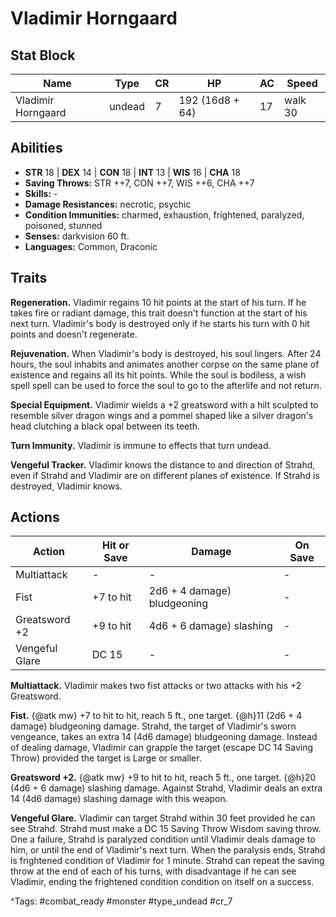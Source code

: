# Vladimir Horngaard

## Stat Block

| Name | Type | CR | HP | AC | Speed |
|------|------|----|----|----|-------|
| Vladimir Horngaard | undead | 7 | 192 (16d8 + 64) | 17 | walk 30 |

## Abilities

- **STR** 18 | **DEX** 14 | **CON** 18 | **INT** 13 | **WIS** 16 | **CHA** 18
- **Saving Throws:** STR ++7, CON ++7, WIS ++6, CHA ++7  
- **Skills:** -  
- **Damage Resistances:** necrotic, psychic  
- **Condition Immunities:** charmed, exhaustion, frightened, paralyzed, poisoned, stunned  
- **Senses:** darkvision 60 ft.  
- **Languages:** Common, Draconic

## Traits

**Regeneration.** Vladimir regains 10 hit points at the start of his turn. If he takes fire or radiant damage, this trait doesn't function at the start of his next turn. Vladimir's body is destroyed only if he starts his turn with 0 hit points and doesn't regenerate.

**Rejuvenation.** When Vladimir's body is destroyed, his soul lingers. After 24 hours, the soul inhabits and animates another corpse on the same plane of existence and regains all its hit points. While the soul is bodiless, a wish spell spell can be used to force the soul to go to the afterlife and not return.

**Special Equipment.** Vladimir wields a +2 greatsword with a hilt sculpted to resemble silver dragon wings and a pommel shaped like a silver dragon's head clutching a black opal between its teeth. 

**Turn Immunity.** Vladimir is immune to effects that turn undead.

**Vengeful Tracker.** Vladimir knows the distance to and direction of Strahd, even if Strahd and Vladimir are on different planes of existence. If Strahd is destroyed, Vladimir knows.


## Actions

| Action | Hit or Save | Damage | On Save |
|--------|--------------|--------|----------|
| Multiattack | - | - | - |
| Fist | +7 to hit | 2d6 + 4 damage) bludgeoning | - |
| Greatsword +2 | +9 to hit | 4d6 + 6 damage) slashing | - |
| Vengeful Glare | DC 15 | - | - |

**Multiattack.** Vladimir makes two fist attacks or two attacks with his +2 Greatsword.

**Fist.** {@atk mw} +7 to hit to hit, reach 5 ft., one target. {@h}11 (2d6 + 4 damage) bludgeoning damage. Strahd, the target of Vladimir's sworn vengeance, takes an extra 14 (4d6 damage) bludgeoning damage. Instead of dealing damage, Vladimir can grapple the target (escape DC 14 Saving Throw) provided the target is Large or smaller.

**Greatsword +2.** {@atk mw} +9 to hit to hit, reach 5 ft., one target. {@h}20 (4d6 + 6 damage) slashing damage. Against Strahd, Vladimir deals an extra 14 (4d6 damage) slashing damage with this weapon.

**Vengeful Glare.** Vladimir can target Strahd within 30 feet provided he can see Strahd. Strahd must make a DC 15 Saving Throw Wisdom saving throw. One a failure, Strahd is paralyzed condition until Vladimir deals damage to him, or until the end of Vladimir's next turn. When the paralysis ends, Strahd is frightened condition of Vladimir for 1 minute. Strahd can repeat the saving throw at the end of each of his turns, with disadvantage if he can see Vladimir, ending the frightened condition condition on itself on a success.


^Tags: #combat_ready #monster #type_undead #cr_7